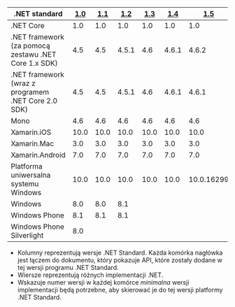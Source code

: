 | .NET standard                             | [1.0] | [1.1]  | [1.2] | [1.3] | [1.4] | [1.5]      | [1.6]      | [2.0]      |
|-------------------------------------------|-------|--------|-------|-------|-------|------------|------------|------------|
| .NET Core                                 | 1.0   | 1.0    | 1.0   | 1.0   | 1.0   | 1.0        | 1.0        | 2.0        |
| .NET framework (za pomocą zestawu .NET Core 1.x SDK)   | 4.5   | 4.5    | 4.5.1 | 4.6   | 4.6.1 | 4.6.2      |            |            |
| .NET framework (wraz z programem .NET Core 2.0 SDK)   | 4.5   | 4.5    | 4.5.1 | 4.6   | 4.6.1 | 4.6.1      | 4.6.1      | 4.6.1      |
| Mono                                      | 4.6   | 4.6    | 4.6   | 4.6   | 4.6   | 4.6        | 4.6        | 5.4        |
| Xamarin.iOS                               | 10.0  | 10.0   | 10.0  | 10.0  | 10.0  | 10.0       | 10.0       | 10.14      |
| Xamarin.Mac                               | 3.0   | 3.0    | 3.0   | 3.0   | 3.0   | 3.0        | 3.0        | 3.8        |
| Xamarin.Android                           | 7.0   | 7.0    | 7.0   | 7.0   | 7.0   | 7.0        | 7.0        | 8.0        |
| Platforma uniwersalna systemu Windows                | 10.0  | 10.0   | 10.0  | 10.0  | 10.0  | 10.0.16299 | 10.0.16299 | 10.0.16299 |
| Windows                                   | 8.0   | 8.0    | 8.1   |       |       |            |            |            |
| Windows Phone                             | 8.1   | 8.1    | 8.1   |       |       |            |            |            |
| Windows Phone Silverlight                 | 8.0   |        |       |       |       |            |            |            |

- Kolumny reprezentują wersje .NET Standard. Każda komórka nagłówka jest łączem do dokumentu, który pokazuje API, które zostały dodane w tej wersji programu .NET Standard.
- Wiersze reprezentują różnych implementacji .NET.
- Wskazuje numer wersji w każdej komórce *minimalna* wersji implementacji będą potrzebne, aby skierować je do tej wersji platformy .NET Standard.

[1.0]: https://github.com/dotnet/standard/blob/master/docs/versions/netstandard1.0.md
[1.1]: https://github.com/dotnet/standard/blob/master/docs/versions/netstandard1.1.md
[1.2]: https://github.com/dotnet/standard/blob/master/docs/versions/netstandard1.2.md
[1.3]: https://github.com/dotnet/standard/blob/master/docs/versions/netstandard1.3.md
[1.4]: https://github.com/dotnet/standard/blob/master/docs/versions/netstandard1.4.md
[1.5]: https://github.com/dotnet/standard/blob/master/docs/versions/netstandard1.5.md
[1.6]: https://github.com/dotnet/standard/blob/master/docs/versions/netstandard1.6.md
[2.0]: https://github.com/dotnet/standard/blob/master/docs/versions/netstandard2.0.md
